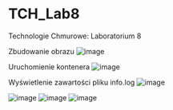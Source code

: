 # TCH_Lab8
Technologie Chmurowe: Laboratorium 8

Zbudowanie obrazu
![image](https://github.com/kwierzbowski/TCH_Lab8/assets/83925877/ac389841-66b1-4e0c-8fae-174bad956314)

Uruchomienie kontenera
![image](https://github.com/kwierzbowski/TCH_Lab8/assets/83925877/a19f751c-aefb-4817-9b9f-ab4e53a3bfea)

Wyświetlenie zawartości pliku info.log
![image](https://github.com/kwierzbowski/TCH_Lab8/assets/83925877/b97082bc-82ee-4b0b-9e66-ab25fd1399ed)

![image](https://github.com/kwierzbowski/TCH_Lab8/assets/83925877/31c0023b-4c7c-4132-b85a-5f75ddc37fa7)
![image](https://github.com/kwierzbowski/TCH_Lab8/assets/83925877/e465f297-4e22-41fc-bd94-66bd08ca7be3)
![image](https://github.com/kwierzbowski/TCH_Lab8/assets/83925877/52cfd6c3-4665-479c-ac85-b158ccd8cb77)


